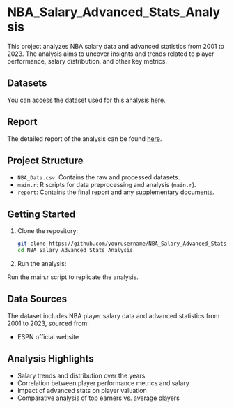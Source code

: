 # NBA_Salary_Advanced_Stats_Analysis

This project analyzes NBA salary data and advanced statistics from 2001 to 2023. The analysis aims to uncover insights and trends related to player performance, salary distribution, and other key metrics.

## Datasets

You can access the dataset used for this analysis [here](https://huggingface.co/datasets/yvonne90190/NBA_salary_advanced_stats/tree/main).

## Report

The detailed report of the analysis can be found [here](https://docs.google.com/document/d/17Kom6wOttLkeK8sR6bySeZvb-aFgxQf0vB3oew-uJGU/edit?usp=sharing).

## Project Structure

- `NBA_Data.csv`: Contains the raw and processed datasets.
- `main.r`: R scripts for data preprocessing and analysis (`main.r`).
- `report`: Contains the final report and any supplementary documents.

## Getting Started

1. Clone the repository:

   ```bash
   git clone https://github.com/yourusername/NBA_Salary_Advanced_Stats_Analysis.git
   cd NBA_Salary_Advanced_Stats_Analysis
   ```

2. Run the analysis:

Run the main.r script to replicate the analysis.

## Data Sources
The dataset includes NBA player salary data and advanced statistics from 2001 to 2023, sourced from:

- ESPN official website

## Analysis Highlights
- Salary trends and distribution over the years
- Correlation between player performance metrics and salary
- Impact of advanced stats on player valuation
- Comparative analysis of top earners vs. average players
